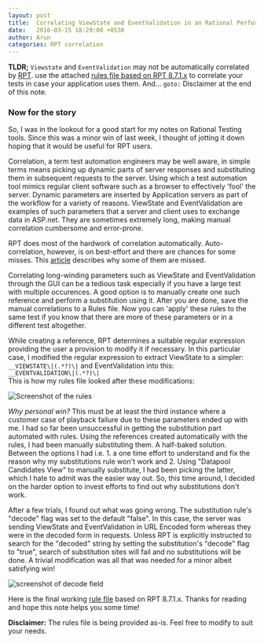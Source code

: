 ```yaml
---
layout: post
title:  Correlating ViewState and EventValidation in an Rational Performance Tester (RPT) Script
date:   2016-03-15 18:29:00 +0530
author: Arun
categories: RPT correlation
---
```

**TLDR;** `Viewstate` and `EventValidation` may not be automatically correlated by [RPT](https://www.ibm.com/developerworks/downloads/r/rpt).
use the attached [rules file based on RPT 8.7.1.x]({{site.url}}/assets/VS_EV_Rules.zip) to correlate your tests in case your application uses them. And... `goto:` Disclaimer at the end of this note.

### Now for the story

So, I was in the lookout for a good start for my notes on Rational Testing tools. Since this was a minor win of last week,
I thought of jotting it down hoping that it would be useful for RPT users.

Correlation, a term test automation engineers may be well aware, in simple terms means picking 
up dynamic parts of server responses and substituting them in subsequent requests to the server. Using which a test automation tool mimics regular client software
such as a browser to effectively 'fool' the server. Dynamic parameters are inserted by Application servers as part of the workflow for a variety of reasons. 
ViewState and EventValidation are examples of such parameters that a server and client uses to exchange data in ASP.net. They are sometimes extremely long, making manual correlation 
cumbersome and error-prone.

RPT does most of the hardwork of correlation automatically. Auto-correlation, however, is on best-effort and there are chances for some misses. This [article](http://www.ibm.com/support/knowledgecenter/SSMMM5_8.7.1/com.ibm.rational.test.lt.common.doc/topics/cdatacorrfix.html) describes why some of them are missed. 

Correlating long-winding parameters such as ViewState and EventValidation through the GUI can be a tedious task especially if you have a large test with multiple occurences. 
A good option is to manually create one such reference and perform a substitution using it. After you are done, save the manual correlations to a Rules file. Now you can 'apply' these 
rules to the same test if you know that there are more of these parameters or in a different test altogether.

While creating a reference, RPT determines a suitable regular expression providing the user a provision to modify it if necessary. In this particular case, I modified the regular expression to extract ViewState to a simpler:<br>
`__VIEWSTATE\|(.*?)\|`
and EventValidation into this:<br>
`__EVENTVALIDATION\|(.*?)\|`<br>
This is how my rules file looked after these modifications:

<img src="{{ site.url }}/assets/vs-ev-rules-snapshot.jpg" alt="Screenshot of the rules">


*Why personal win?* This must be at least the third instance where a customer case of playback failure due to these parameters ended up with me. I had so far been unsuccessful in 
getting the substitution part automated with rules. Using the references created automatically with the rules, I had been manually substituting them. A half-baked solution. 
Between the options I had i.e. 1. a one time effort to understand and fix the reason why my substitutions rule won't work and 2. Using "Datapool Candidates View" to manually
substitute, I had been picking the latter, which I hate to admit was the easier way out. So, this time around, I decided on the harder option to invest efforts to find out why 
substitutions don't work.

After a few trials, I found out what was going wrong. The substitution rule's "decode" flag was set to the default "false". In this case, the server was sending ViewState and 
EventValidation in URL Encoded form whereas they were in the decoded form in requests. Unless RPT is explicitly instructed to search for the "decoded" string by setting the
substitution's "decode" flag to "true", search of substitution sites will fail and no substitutions will be done. A trivial modification was all that was needed for a minor albeit 
satisfying win!


<img src="{{ site.url }}/assets/substitution-decode-field.jpg" alt="screenshot of decode field">

Here is the final working [rule file]({{site.url}}/assets/VS_EV_Rules.zip) based on RPT 8.7.1.x. Thanks for reading and hope this note helps you some time!


**Disclaimer:** The rules file is being provided as-is. Feel free to modify to suit your needs.
